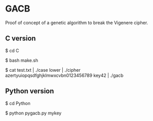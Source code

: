 GACB
====

Proof of concept of a genetic algorithm to break the Vigenere cipher.


C version
----------

$ cd C

$ bash make.sh

$ cat test.txt | ./case lower | ./cipher azertyuiopqsdfghjklmwxcvbn0123456789 key42 | ./gacb 


Python version
--------------

$ cd Python

$ python pygacb.py mykey